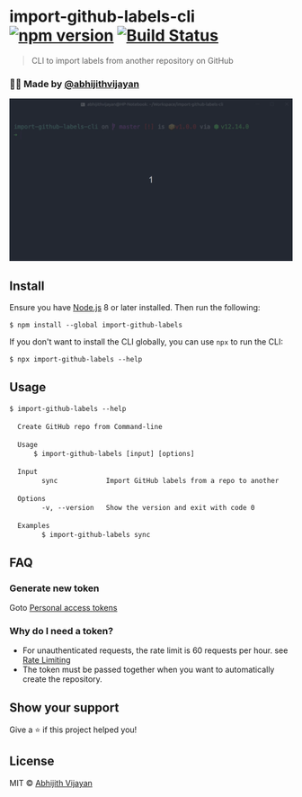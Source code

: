 # import-github-labels-cli [![npm version](https://img.shields.io/npm/v/import-github-labels)](https://www.npmjs.com/package/import-github-labels) [![Build Status](https://travis-ci.com/abhijithvijayan/import-github-labels-cli.svg?token=bJxrXYoNqDthzrKNTKiz&branch=master)](https://travis-ci.com/abhijithvijayan/import-github-labels-cli)

> CLI to import labels from another repository on GitHub

### 🙋‍♂️ Made by [@abhijithvijayan](https://twitter.com/_abhijithv)

<img src="demo.gif" width="752">

## Install

Ensure you have [Node.js](https://nodejs.org) 8 or later installed. Then run the following:

```
$ npm install --global import-github-labels
```

If you don't want to install the CLI globally, you can use `npx` to run the CLI:

```
$ npx import-github-labels --help
```

## Usage

```
$ import-github-labels --help

  Create GitHub repo from Command-line

  Usage
	  $ import-github-labels [input] [options]

  Input
		sync		    Import GitHub labels from a repo to another
  
  Options
		-v, --version   Show the version and exit with code 0

  Examples
		$ import-github-labels sync
```

## FAQ

### Generate new token

Goto [Personal access tokens](https://github.com/settings/tokens)

### Why do I need a token?

- For unauthenticated requests, the rate limit is 60 requests per
  hour.
  see [Rate Limiting](https://developer.github.com/v3/#rate-limiting)
- The token must be passed together when you want to automatically
  create the repository.

## Show your support

Give a ⭐️ if this project helped you!

## License

MIT © [Abhijith Vijayan](https://abhijithvijayan.in)